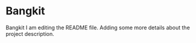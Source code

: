 # Bangkit
Bangkit
I am editing the README file. Adding some more details about the project description.
